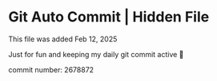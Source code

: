 # Git Auto Commit | Hidden File

This file was added Feb 12, 2025

Just for fun and keeping my daily git commit active 🤪

commit number: 2678872
